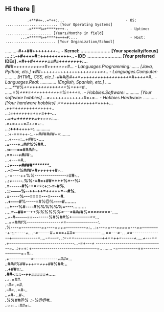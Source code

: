 ## Hi there 👋

<!--
**Lokonco/Lokonco** is a ✨ _special_ ✨ repository because its `README.md` (this file) appears on your GitHub profile.

Here are some ideas to get you started:

- 🔭 I’m currently working on ...
- 🌱 I’m currently learning ...
- 👯 I’m looking to collaborate on ...
- 🤔 I’m looking for help with ...
- 💬 Ask me about ...
- 📫 How to reach me: ...
- 😄 Pronouns: ...
- ⚡ Fun fact: ...
-->

              .+**#+=..=*++:...                            - OS: ........................ [Your Operating Systems]
              .=****%=+****++++-.                            - Uptime: ..................... [Years/Months in field]
           ...=*****%=+****+=++=#:...                        - Host: ....................... [Your Organization/School]
   .........-******#++#*#*++++++++-..                        - Kernel: ..................... [Your specialty/focus]
 ....::.-+********#++++#=++++++++++-..                       - IDE: ........................ [Your preferred IDEs]
.+#++************#+++++==#*=++++++++:...                     
***#*#*********#*=++++++++=+#+++++++#...                     - Languages.Programming: ...... [Java, Python, etc.]
****+#******#*++++++++++++++++*+++++=+..                     - Languages.Computer: ......... [HTML, CSS, etc.]
-#****##@#++=+++++++++++++++++=#++++=#..                     - Languages.Real: ............. [English, Spanish, etc.]
..... .....:**#%*+=++++++++++++=%=++=#..                     
         ......=%+**=++++++++++=%=+++=..                     - Hobbies.Software: ........... [Your software hobbies]
              ...*=+*+++++++++++#=+=*...                     - Hobbies.Hardware: ........... [Your hardware hobbies]
                .==+++++++++++=*++++...                      
                .*++=+++++++++*++++..                        
            ...:*=++++++=+=+**=++-...                        
            ..=+=++++++=+**+=++:.....                        
            .=+*=+++=*#++=+*:..                              
         ...:**+++**++++=:.............                      
         ..:+-===++-:..-+*######*+=:.......                  
        ...+---=:...+##***************::*-....               
         .=----+.:#*******************#%*%##..               
        .:=---==##***********************##-..               
        .==---+#***************************##:..             
      ...+---=#*******************************..             
      ..:+---+#***#*************#*#***********..             
      ..-=---**%**##*#*+#*++****+*+++#*******+..             
      ..-=----++*%*%----------------=#******#-..             
      ..:+-----*.%*%-=#*=+##++++%+--********%:               
        .=------*#*%-+=:-::*:+::*-=-#*******%.               
        .:=-----***%--++-++=+++++=--#*******%.               
         .=-----***%---====---=-----#********.               
         ..+----#**%-----=#%@%**----#********........        
         ...*---%**#----#%%%%%%=----*********.........       
         ....=--#**#=--++%%%%%%*=---=#*#*##*%========-.....  
            ..+-****#------==--------%#%*##%+---------==...  
            ...=+###%-----------------+=----------------*:.  
                .*%***----=----------=+----=++=----------+:..
                .:+---+=---=====---=*=---------+-:::*-----+..
                .-=------*#+===+##=-------------*....==---=-.
                ..==---------------+-------------=....-=---=.
                .:=-==--------------++==++=------+.....+---==
                .+---------------------------------...-=+---+
                ----------------------------------=.. .:+=*+:
                +---------------------------------=.. .......
                -=----------++----------------=+*#:..        
                .+-----------=------------+*#***#=...        
                .:#*##%##*+++==+++*##%##********:..          
                 ..+*#*********************#*=:..            
                   .*#*#-:::::--++=====***+.....             
                 ..****:             .=#*#.                  
                 .-**#=              .=**#.                  
                 .-**#=.             .=#**-..                
                 ..+**#-             ..***#-.                
                .%%##@%*             .:-%@@#..               
                .:+*+:..             :*##*=:..
